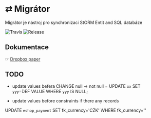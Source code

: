 # ⇄ Migrátor
Migrátor je nástroj pro synchronizaci StORM Entit and SQL databáze

![Travis](https://travis-ci.org/liquiddesign/migrator.svg?branch=master)
![Release](https://img.shields.io/github/v/release/liquiddesign/migrator.svg?1)

## Dokumentace
☞ [Dropbox paper](https://paper.dropbox.com/doc/Migrator--A61fiZxTLsIh5pJTlZ5vgzEXAg-I9c1x2XfhJrbHQnKjwP2x)

## TODO
- update values befera CHANGE null -> not null = 
UPDATE `xx` SET `yyy`=DEF VALUE  WHERE `yyy` IS NULL;

- update values before constraints if there any records

UPDATE `eshop_payment` SET fk_currency='CZK' WHERE fk_currency=''